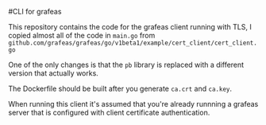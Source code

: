 #CLI for grafeas

This repository contains the code for the grafeas client running with TLS, I copied almost all of the code in `main.go` from `github.com/grafeas/grafeas/go/v1beta1/example/cert_client/cert_client.go`

One of the only changes is that the `pb` library is replaced with a different version that actually works. 

The Dockerfile should be built after you generate `ca.crt` and `ca.key`.

When running this client it's assumed that you're already runnning a grafeas server that is configured with client certificate authentication.
